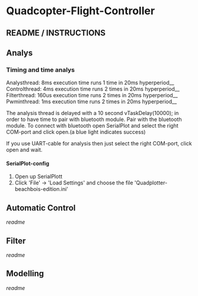 # Quadcopter-Flight-Controller
## README / INSTRUCTIONS
## Analys
### Timing and time analys
Analysthread:   8ms   execution time runs   1 time  in 20ms hyperperiod__
Controlthread:  4ms   execution time runs   2 times in 20ms hyperperiod__
Filterthread:   160us execution time runs   2 times in 20ms hyperperiod__
Pwminthread:    1ms   execution time runs   2 times in 20ms hyperperiod__

The analysis thread is delayed with a 10 second vTaskDelay(10000); in order to have time to pair with bluetooth module.
Pair with the bluetooth module.
To connect with bluetooth open SerialPlot and select the right COM-port and click open.(a blue light indicates success)

If you use UART-cable for analysis then just select the right COM-port, click open and wait.

#### SerialPlot-config
1. Open up SerialPlott
2. Click 'File' -> 'Load Settings' and choose the file 'Quadplotter-beachbois-edition.ini'

## Automatic Control
*readme*

## Filter
*readme*

## Modelling
*readme*
